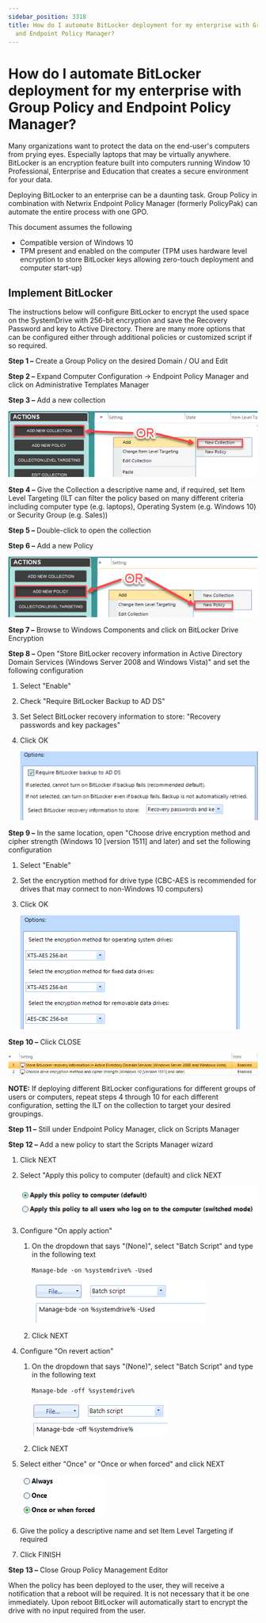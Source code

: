 ```yaml
---
sidebar_position: 3318
title: How do I automate BitLocker deployment for my enterprise with Group Policy
  and Endpoint Policy Manager?
---
```


# How do I automate BitLocker deployment for my enterprise with Group Policy and Endpoint Policy Manager?

Many organizations want to protect the data on the end-user's computers from prying eyes. Especially laptops that may be virtually anywhere. BitLocker is an encryption feature built into computers running Window 10 Professional, Enterprise and Education that creates a secure environment for your data.

Deploying BitLocker to an enterprise can be a daunting task. Group Policy in combination with Netwrix Endpoint Policy Manager (formerly PolicyPak) can automate the entire process with one GPO.

This document assumes the following

* Compatible version of Windows 10
* TPM present and enabled on the computer (TPM uses hardware level encryption to store BitLocker keys allowing zero-touch deployment and computer start-up)

## Implement BitLocker

The instructions below will configure BitLocker to encrypt the used space on the SystemDrive with 256-bit encryption and save the Recovery Password and key to Active Directory. There are many more options that can be configured either through additional policies or customized script if so required.

**Step 1 –** Create a Group Policy on the desired Domain / OU and Edit

**Step 2 –** Expand Computer Configuration -> Endpoint Policy Manager and click on Administrative Templates Manager

**Step 3 –** Add a new collection

![](../../../../../static/images/PolicyPak/Content/Resources/Images/ScriptsTriggers/66_1_image-20200725154035-1.png)

**Step 4 –** Give the Collection a descriptive name and, if required, set Item Level Targeting (ILT can filter the policy based on many different criteria including computer type (e.g. laptops), Operating System (e.g. Windows 10) or Security Group (e.g. Sales))

**Step 5 –** Double-click to open the collection

**Step 6 –** Add a new Policy

![](../../../../../static/images/PolicyPak/Content/Resources/Images/ScriptsTriggers/66_3_image-20200725154035-2_626x151.png)

**Step 7 –** Browse to Windows Components and click on BitLocker Drive Encryption

**Step 8 –** Open "Store BitLocker recovery information in Active Directory Domain Services (Windows Server 2008 and Windows Vista)" and set the following configuration

1. Select "Enable"
2. Check "Require BitLocker Backup to AD DS"
3. Set Select BitLocker recovery information to store: "Recovery passwords and key packages"
4. Click OK

   ![](../../../../../static/images/PolicyPak/Content/Resources/Images/ScriptsTriggers/66_5_image-20200725154035-3_493x143.png)

**Step 9 –** In the same location, open "Choose drive encryption method and cipher strength (Windows 10 [version 1511] and later) and set the following configuration

1. Select "Enable"
2. Set the encryption method for drive type (CBC-AES is recommended for drives that may connect to non-Windows 10 computers)
3. Click OK

   ![](../../../../../static/images/PolicyPak/Content/Resources/Images/ScriptsTriggers/66_7_image-20200725154035-4.png)

**Step 10 –** Click CLOSE

![](../../../../../static/images/PolicyPak/Content/Resources/Images/ScriptsTriggers/66_9_image-20200725154035-5.png)

**NOTE:**  If deploying different BitLocker configurations for different groups of users or computers, repeat steps 4 through 10 for each different configuration, setting the ILT on the collection to target your desired groupings.

**Step 11 –** Still under Endpoint Policy Manager, click on Scripts Manager

**Step 12 –** Add a new policy to start the Scripts Manager wizard

1. Click NEXT
2. Select "Apply this policy to computer (default) and click NEXT

   ![](../../../../../static/images/PolicyPak/Content/Resources/Images/ScriptsTriggers/66_11_image-20200725154035-6_489x65.png)
3. Configure "On apply action"

   1. On the dropdown that says "(None)", select "Batch Script" and type in the following text

      `Manage-bde -on %systemdrive% -Used`

      ![](../../../../../static/images/PolicyPak/Content/Resources/Images/ScriptsTriggers/66_13_image-20200814161653-2.png)
   2. Click NEXT
4. Configure "On revert action"

   1. On the dropdown that says "(None)", select "Batch Script" and type in the following text

      `Manage-bde -off %systemdrive%`

      ![](../../../../../static/images/PolicyPak/Content/Resources/Images/ScriptsTriggers/66_14_image-20200725154035-8.png)
   2. Click NEXT
5. Select either "Once" or "Once or when forced" and click NEXT

   ![](../../../../../static/images/PolicyPak/Content/Resources/Images/ScriptsTriggers/66_16_image-20200725154035-9.png)
6. Give the policy a descriptive name and set Item Level Targeting if required
7. Click FINISH

**Step 13 –** Close Group Policy Management Editor

When the policy has been deployed to the user, they will receive a notification that a reboot will be required. It is not necessary that it be one immediately. Upon reboot BitLocker will automatically start to encrypt the drive with no input required from the user.